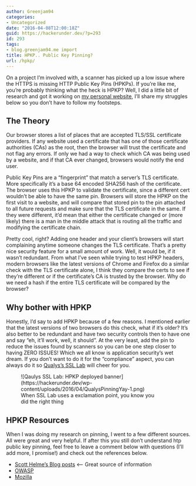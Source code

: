```yaml
---
author: Greenjam94
categories:
- Uncategorized
date: "2016-04-08T12:00:18Z"
guid: https://hackerunder.dev/?p=293
id: 293
tags:
- blog.greenjam94.me import
title: HPKP.. Public Key Pinning?
url: /hpkp/
---
```


On a project I’m involved with, a scanner has picked up a low issue where the HTTPS is missing HTTP Public Key Pins (HPKPs). If you’re like me, you’re probably thinking what the heck is HPKP? Well, I did a little bit of research and got it working on [my personal website](https://greenjam94.me/), I’ll share my struggles below so you don’t have to follow my footsteps.

## The Theory

Our browser stores a list of places that are accepted TLS/SSL certificate providers. If any website used a certificate that has one of those certificate authorities (CAs) as the root, then the browser will trust the certificate and not flag any errors. If only we had a way to check which CA was being used by a website, and if that CA ever changed, browsers would notify the end user.

Public Key Pins are a “fingerprint” that match a server’s TLS certificate. More specifically it’s a base 64 encoded SHA256 hash of the certificate. The browser uses this HPKP to validate the certificate, since a different cert wouldn’t be able to have the same pin. Browsers will store the HPKP on the first visit to a website, and will compare that stored pin to the pin attached to all future requests and make sure that the TLS certificate in the same. If they were different, it’d mean that either the certificate changed or (more likely) there is a man in the middle attack that is routing all the traffic and modifying the certificate chain.

Pretty cool, right? Adding one header and your client’s browsers will start complaining anytime someone changes the TLS certificate. That’s a pretty nice security feature for a small amount of work. Well, it would be, if it wasn’t redundant. From what I’ve seen while trying to test HPKP headers, modern browsers like the latest versions of Chrome and Firefox do a similar check with the TLS certificate alone, I think they compare the certs to see if they’re different or if the certificate’s CA is trusted by the browser. Why do we need a hash if the entire TLS certificate will be compared by the browser?

## Why bother with HPKP

Honestly, I’d say to add HPKP because of a few reasons. I mentioned earlier that the latest versions of two browsers do this check, what if it’s older? It’s also better to be redundant and have two security controls then to have one and say “eh, it’ll work, well, it should”. At the very least, add the pin to reduce the issues found by scanners so you can be one step closer to having ZERO ISSUES! Which we all know is application security’s wet dream. If you don’t want to do it for the “compliance” aspect, you can always do it so [Qualys’s SSL Lab](https://www.ssllabs.com/ssltest/) will cheer for you.

<figure aria-describedby="caption-attachment-296" class="wp-caption aligncenter" id="attachment_296" style="width: 371px">![Qaulys SSL Lab: HPKP deployed banner](https://hackerunder.dev/wp-content/uploads/2016/04/QualysPinningYay-1.png)<figcaption class="wp-caption-text" id="caption-attachment-296">When SSL Lab uses a exclamation point, you know you did the right thing</figcaption></figure>

## HPKP Resources

When I was doing my research on pinning, I went to a few different sources. All were great and very helpful. If after this you still don’t understand htp public key pinning, feel free to leave a comment below with questions (I’ll add more, I promise!) and check out the references below.

- [Scott Helme’s Blog posts](https://scotthelme.co.uk/hpkp-http-public-key-pinning/) &lt;– Great source of information
- [OWASP](https://www.owasp.org/index.php/Certificate_and_Public_Key_Pinning)
- [Mozilla](https://developer.mozilla.org/en-US/docs/Web/Security/Public_Key_Pinning)